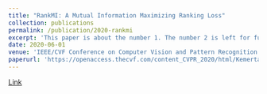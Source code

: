 ```yaml
---
title: "RankMI: A Mutual Information Maximizing Ranking Loss"
collection: publications
permalink: /publication/2020-rankmi
excerpt: 'This paper is about the number 1. The number 2 is left for future work.'
date: 2020-06-01
venue: 'IEEE/CVF Conference on Computer Vision and Pattern Recognition (CVPR)'
paperurl: 'https://openaccess.thecvf.com/content_CVPR_2020/html/Kemertas_RankMI_A_Mutual_Information_Maximizing_Ranking_Loss_CVPR_2020_paper.html'
---
```

[Link](https://openaccess.thecvf.com/content_CVPR_2020/html/Kemertas_RankMI_A_Mutual_Information_Maximizing_Ranking_Loss_CVPR_2020_paper.html)
